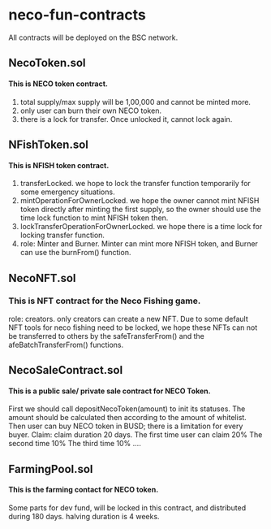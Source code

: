 # neco-fun-contracts

All contracts will be deployed on the BSC network.

## NecoToken.sol
#### This is NECO token contract.
1. total supply/max supply will be 1,00,000 and cannot be minted more.
2. only user can burn their own NECO token.
3. there is a lock for transfer. Once unlocked it, cannot lock again.

## NFishToken.sol
#### This is NFISH token contract.
1. transferLocked. we hope to lock the transfer function temporarily for some emergency situations.
2. mintOperationForOwnerLocked. we hope the owner cannot mint NFISH token directly after minting the first supply, so the owner should use the time lock function to mint NFISH token then.
3. lockTransferOperationForOwnerLocked. we hope there is a time lock for locking transfer function.
2. role: Minter and Burner. Minter can mint more NFISH token, and Burner can use the burnFrom() function.

## NecoNFT.sol
### This is NFT contract for the Neco Fishing game.
role: creators. only creators can create a new NFT.
Due to some default NFT tools for neco fishing need to be locked, we hope these NFTs can not be transferred to others by the safeTransferFrom() and the afeBatchTransferFrom() functions.


## NecoSaleContract.sol
#### This is a public sale/ private sale contract for NECO Token.
First we should call depositNecoToken(amount) to init its statuses. The amount should be calculated then according to the amount of whitelist.
Then user can buy NECO token in BUSD; there is a limitation for every buyer.
Claim: claim duration 20 days.
The first time user can claim 20%
The second time 10%
The third time 10% ....

## FarmingPool.sol
#### This is the farming contact for NECO token.
Some parts for dev fund, will be locked in this contract, and distributed during 180 days.
halving duration is 4 weeks.




